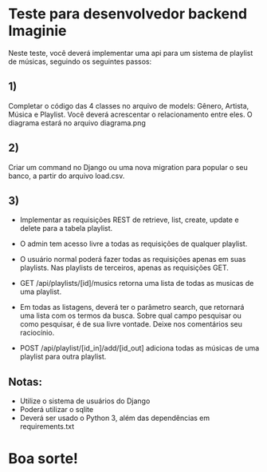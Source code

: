 # Teste para desenvolvedor backend Imaginie
Neste teste, você deverá implementar uma api para um sistema de playlist de músicas, seguindo os seguintes passos:

## 1)
Completar o código das 4 classes no arquivo de models: Gênero, Artista, Música e Playlist. Você deverá acrescentar o relacionamento entre eles. O diagrama estará no arquivo diagrama.png

## 2)
Criar um command no Django ou uma nova migration para popular o seu banco, a partir do arquivo load.csv.

## 3)

- Implementar as requisições REST de retrieve, list, create, update e delete para a tabela playlist.

- O admin tem acesso livre a todas as requisições de qualquer playlist.
 
- O usuário normal poderá fazer todas as requisições apenas em suas playlists. Nas playlists de terceiros, apenas as requisições GET.

- GET /api/playlists/[id]/musics retorna uma lista de todas as musicas de uma playlist.

- Em todas as listagens, deverá ter o parâmetro search, que retornará uma lista com os termos da busca.
Sobre qual campo pesquisar ou como pesquisar, é de sua livre vontade. Deixe nos comentários seu raciocínio.

- POST /api/playlist/[id_in]/add/[id_out] adiciona todas as músicas de uma playlist para outra playlist.

## Notas:
- Utilize o sistema de usuários do Django
- Poderá utilizar o sqlite
- Deverá ser usado o Python 3, além das dependências em requirements.txt

# Boa sorte!
